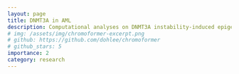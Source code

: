 ```yaml
---
layout: page
title: DNMT3A in AML
description: Computational analyses on DNMT3A instability-induced epigenetic heterogeneity in AML
# img: /assets/img/chromoformer-excerpt.png
# github: https://github.com/dohlee/chromoformer
# github_stars: 5
importance: 2
category: research
---
```

